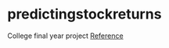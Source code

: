 # predictingstockreturns
College final year project
[Reference](https://github.com/Hvass-Labs/FinanceOps)
